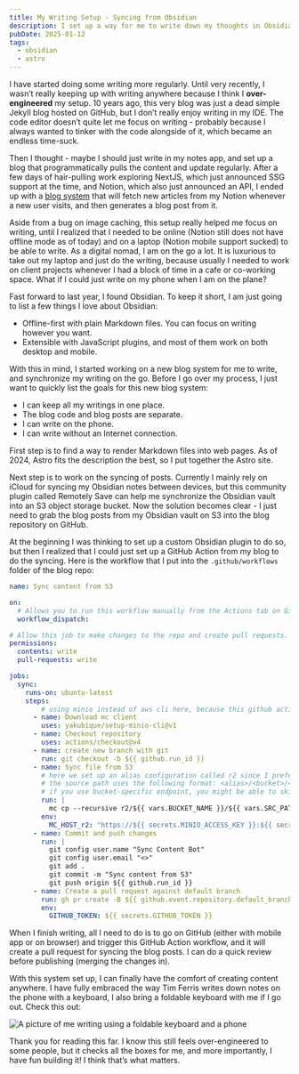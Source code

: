 ```yaml
---
title: My Writing Setup - Syncing from Obsidian
description: I set up a way for me to write down my thoughts in Obsidian and sync to this blog. Here is a documentation of why and how I do so.
pubDate: 2025-01-12
tags:
  - obsidian
  - astro
---
```

I have started doing some writing more regularly. Until very recently, I wasn’t really keeping up with writing anywhere because I think I **over-engineered** my setup. 10 years ago, this very blog was just a dead simple Jekyll blog hosted on GitHub, but I don’t really enjoy writing in my IDE. The code editor doesn’t quite let me focus on writing - probably because I always wanted to tinker with the code alongside of it, which became an endless time-suck.

Then I thought - maybe I should just write in my notes app, and set up a blog that programmatically pulls the content and update regularly. After a few days of hair-pulling work exploring NextJS, which just announced SSG support at the time, and Notion, which also just announced an API, I ended up with a [blog system](https://github.com/lhr0909/notion-blog) that will fetch new articles from my Notion whenever a new user visits, and then generates a blog post from it.

Aside from a bug on image caching, this setup really helped me focus on writing, until I realized that I needed to be online (Notion still does not have offline mode as of today) and on a laptop (Notion mobile support sucked) to be able to write. As a digital nomad, I am on the go a lot. It is luxurious to take out my laptop and just do the writing, because usually I needed to work on client projects whenever I had a block of time in a cafe or co-working space. What if I could just write on my phone when I am on the plane?

Fast forward to last year, I found Obsidian. To keep it short, I am just going to list a few things I love about Obsidian:

- Offline-first with plain Markdown files. You can focus on writing however you want.
- Extensible with JavaScript plugins, and most of them work on both desktop and mobile.

With this in mind, I started working on a new blog system for me to write, and synchronize my writing on the go. Before I go over my process, I just want to quickly list the goals for this new blog system:

- I can keep all my writings in one place.
- The blog code and blog posts are separate.
- I can write on the phone.
- I can write without an Internet connection.

First step is to find a way to render Markdown files into web pages. As of 2024, Astro fits the description the best, so I put together the Astro site.

Next step is to work on the syncing of posts. Currently I mainly rely on iCloud for syncing my Obsidian notes between devices, but this community plugin called Remotely Save can help me synchronize the Obsidian vault into an S3 object storage bucket. Now the solution becomes clear - I just need to grab the blog posts from my Obsidian vault on S3 into the blog repository on GitHub.

At the beginning I was thinking to set up a custom Obsidian plugin to do so, but then I realized that I could just set up a GitHub Action from my blog to do the syncing. Here is the workflow that I put into the `.github/workflows` folder of the blog repo:

```yaml
name: Sync content from S3

on:
  # Allows you to run this workflow manually from the Actions tab on GitHub.
  workflow_dispatch:

# Allow this job to make changes to the repo and create pull requests.
permissions:
  contents: write
  pull-requests: write

jobs:
  sync:
    runs-on: ubuntu-latest
    steps:
	    # using minio instead of aws cli here, because this github action seems to work best
      - name: Download mc client
        uses: yakubique/setup-minio-cli@v1
      - name: Checkout repository
        uses: actions/checkout@v4
      - name: create new branch with git
        run: git checkout -b ${{ github.run_id }}
      - name: Sync file from S3
	    # here we set up an alias configuration called r2 since I prefer using cloudflare r2 as s3 storage, this is a namespace that you can choose yourself
	    # the source path uses the following format: <alias>/<bucket>/<path>
	    # if you use bucket-specific endpoint, you might be able to skip the bucket name
        run: |
          mc cp --recursive r2/${{ vars.BUCKET_NAME }}/${{ vars.SRC_PATH }} ./${{ vars.DEST_PATH }}
        env:
          MC_HOST_r2: "https://${{ secrets.MINIO_ACCESS_KEY }}:${{ secrets.MINIO_SECRET_KEY }}@${{ secrets.MINIO_ENDPOINT }}"
      - name: Commit and push changes
        run: |
          git config user.name "Sync Content Bot"
          git config user.email "<>"
          git add .
          git commit -m "Sync content from S3"
          git push origin ${{ github.run_id }}
      - name: Create a pull request against default branch
        run: gh pr create -B ${{ github.event.repository.default_branch }} -H ${{ github.run_id }} --title 'Sync content from S3' --body 'Created via GitHub Actions'
        env:
          GITHUB_TOKEN: ${{ secrets.GITHUB_TOKEN }}
```

When I finish writing, all I need to do is to go on GitHub (either with mobile app or on browser) and trigger this GitHub Action workflow, and it will create a pull request for syncing the blog posts. I can do a quick review before publishing (merging the changes in).

With this system set up, I can finally have the comfort of creating content anywhere. I have fully embraced the way Tim Ferris writes down notes on the phone with a keyboard, I also bring a foldable keyboard with me if I go out. Check this out:

![A picture of me writing using a foldable keyboard and a phone](../images/foldable-keyboard.jpeg)

Thank you for reading this far. I know this still feels over-engineered to some people, but it checks all the boxes for me, and more importantly, I have fun building it! I think that’s what matters.